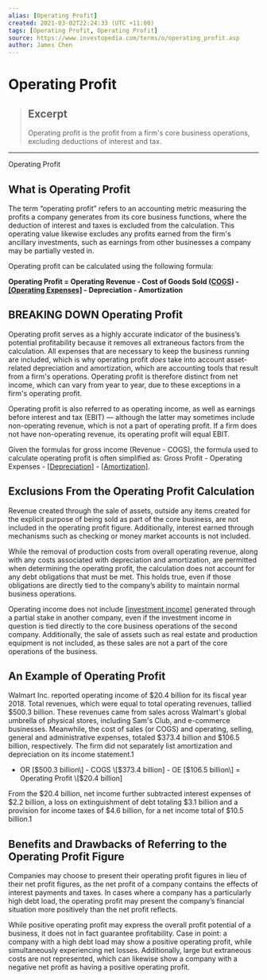 ```yaml
---
alias: [Operating Profit]
created: 2021-03-02T22:24:33 (UTC +11:00)
tags: [Operating Profit, Operating Profit]
source: https://www.investopedia.com/terms/o/operating_profit.asp
author: James Chen
---
```


# Operating Profit

> ## Excerpt
> Operating profit is the profit from a firm's core business operations, excluding deductions of interest and tax.

---

Operating Profit
## What is Operating Profit

The term “operating profit” refers to an accounting metric measuring the profits a company generates from its core business functions, where the deduction of interest and taxes is excluded from the calculation. This operating value likewise excludes any profits earned from the firm's ancillary investments, such as earnings from other businesses a company may be partially vested in. 

Operating profit can be calculated using the following formula:

**Operating Profit = Operating Revenue - Cost of Goods Sold ([COGS](https://www.investopedia.com/terms/c/cogs.asp)) - [[Operating Expenses]](https://www.investopedia.com/terms/o/operating_expense.asp) - Depreciation - Amortization**

## BREAKING DOWN Operating Profit

Operating profit serves as a highly accurate indicator of the business’s potential profitability because it removes all extraneous factors from the calculation. All expenses that are necessary to keep the business running are included, which is why operating profit _does_ take into account asset-related depreciation and amortization, which are accounting tools that result from a firm's operations. Operating profit is therefore distinct from net income, which can vary from year to year, due to these exceptions in a firm's operating profit.

Operating profit is also referred to as operating income, as well as earnings before interest and tax (EBIT) — although the latter may sometimes include non-operating revenue, which is not a part of operating profit. If a firm does not have non-operating revenue, its operating profit will equal EBIT.

Given the formulas for gross income (Revenue - COGS), the formula used to calculate operating profit is often simplified as: Gross Profit - Operating Expenses - [[Depreciation]](https://www.investopedia.com/terms/d/depreciation.asp) - [[Amortization]](https://www.investopedia.com/terms/a/amortization.asp).

## Exclusions From the Operating Profit Calculation

Revenue created through the sale of assets, outside any items created for the explicit purpose of being sold as part of the core business, are not included in the operating profit figure. Additionally, interest earned through mechanisms such as checking or money market accounts is not included.

While the removal of production costs from overall operating revenue, along with any costs associated with depreciation and amortization, are permitted when determining the operating profit, the calculation does not account for any debt obligations that must be met. This holds true, even if those obligations are directly tied to the company’s ability to maintain normal business operations.

Operating income does not include [[investment income]](https://www.investopedia.com/terms/i/investmentincome.asp) generated through a partial stake in another company, even if the investment income in question is tied directly to the core business operations of the second company. Additionally, the sale of assets such as real estate and production equipment is not included, as these sales are not a part of the core operations of the business.

## An Example of Operating Profit

Walmart Inc. reported operating income of $20.4 billion for its fiscal year 2018. Total revenues, which were equal to total operating revenues, tallied $500.3 billion. These revenues came from sales across Walmart's global umbrella of physical stores, including Sam's Club, and e-commerce businesses. Meanwhile, the cost of sales (or COGS) and operating, selling, general and administrative expenses, totaled $373.4 billion and $106.5 billion, respectively. The firm did not separately list amortization and depreciation on its income statement.1

-   OR \[$500.3 billion\] - COGS \[$373.4 billion\] - OE \[$106.5 billion\] = Operating Profit \[$20.4 billion\]

From the $20.4 billion, net income further subtracted interest expenses of $2.2 billion, a loss on extinguishment of debt totaling $3.1 billion and a provision for income taxes of $4.6 billion, for a net income total of $10.5 billion.1

## Benefits and Drawbacks of Referring to the Operating Profit Figure

Companies may choose to present their operating profit figures in lieu of their net profit figures, as the net profit of a company contains the effects of interest payments and taxes. In cases where a company has a particularly high debt load, the operating profit may present the company’s financial situation more positively than the net profit reflects.

While positive operating profit may express the overall profit potential of a business, it does not in fact guarantee profitability. Case in point: a company with a high debt load may show a positive operating profit, while simultaneously experiencing net losses. Additionally, large but extraneous costs are not represented, which can likewise show a company with a negative net profit as having a positive operating profit.
